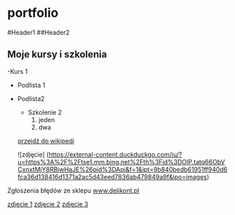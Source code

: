 # portfolio
#Header1
##Header2


## Moje kursy i szkolenia
-Kurs 1
- Podlista 1
- Podlista2
  - Szkolenie 2
    1. jeden
    2. dwa
   

  [przejdź do wikipedi](https://www.wikipedia.org/)

  ![zdjęcie] (https://external-content.duckduckgo.com/iu/?u=https%3A%2F%2Ftse1.mm.bing.net%2Fth%3Fid%3DOIP.tatq66ObVCxnxtMjY8RBiwHaJE%26pid%3DApi&f=1&ipt=9b840bedb61951ff940d6fca36d138416d1371a2ac5d43eed7836ab479849a9f&ipo=images)

Zgłoszenia błędów ze sklepu www.delikont.pl

[zdjęcie 1](https://github.com/AndrzejIt/portfolio/assets/144881625/1a9b1e03-c999-4fbd-8e9e-61a5241cdc3d)
[zdjęcie 2](https://github.com/AndrzejIt/portfolio/assets/144881625/0f3db634-a098-45e8-8f86-620d58ee3d0f)
[zdjęcie 3](https://github.com/AndrzejIt/portfolio/assets/144881625/6cf2610a-b59d-4ce3-bc13-05423ffb2ad1)


  
  
